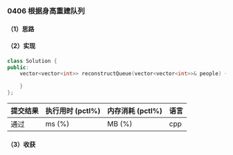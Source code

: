 ### 0406 根据身高重建队列

#### （1）思路

#### （2）实现

```cpp
class Solution {
public:
    vector<vector<int>> reconstructQueue(vector<vector<int>>& people) {

    }
};
```

| 提交结果 | 执行用时 (pctl%) | 内存消耗 (pctl%) | 语言 |
|:---------|:-----------------|:-----------------|:-----|
| 通过     |  ms (%)   |  MB (%)  | cpp  |

#### （3）收获
